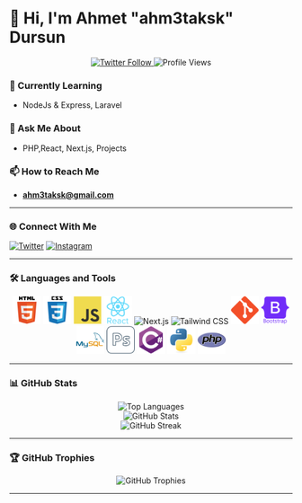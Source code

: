 # 👋 Hi, I'm Ahmet "ahm3taksk" Dursun

<p align="center">
  <a href="https://twitter.com/AhmetA1912" target="_blank">
    <img src="https://img.shields.io/twitter/follow/AhmetA1912?logo=twitter&style=for-the-badge" alt="Twitter Follow" />
  </a>
  <img src="https://komarev.com/ghpvc/?username=ahm3taksk&label=Profile%20views&color=0e75b6&style=for-the-badge" alt="Profile Views" />
</p>

### 🌱 Currently Learning
- NodeJs & Express, Laravel

### 💬 Ask Me About
- PHP,React, Next.js, Projects

### 📫 How to Reach Me
- **ahm3taksk@gmail.com**

---

### 🌐 Connect With Me
[![Twitter](https://img.shields.io/badge/Twitter-%231DA1F2.svg?style=for-the-badge&logo=Twitter&logoColor=white)](https://twitter.com/AhmetA1912)
[![Instagram](https://img.shields.io/badge/Instagram-%23E4405F.svg?style=for-the-badge&logo=Instagram&logoColor=white)](https://instagram.com/ahmeta.1912)

---

### 🛠️ Languages and Tools

<div align="center">
  <img src="https://raw.githubusercontent.com/devicons/devicon/master/icons/html5/html5-original-wordmark.svg" alt="HTML5" width="50" height="50"/>
  <img src="https://raw.githubusercontent.com/devicons/devicon/master/icons/css3/css3-original-wordmark.svg" alt="CSS3" width="50" height="50"/>
  <img src="https://raw.githubusercontent.com/devicons/devicon/master/icons/javascript/javascript-original.svg" alt="JavaScript" width="50" height="50"/>
  <img src="https://raw.githubusercontent.com/devicons/devicon/master/icons/react/react-original-wordmark.svg" alt="React" width="50" height="50"/>
  <img src="https://cdn.worldvectorlogo.com/logos/nextjs-2.svg" alt="Next.js" width="50" height="50"/>
  <img src="https://www.vectorlogo.zone/logos/tailwindcss/tailwindcss-icon.svg" alt="Tailwind CSS" width="50" height="50"/>
  <img src="https://raw.githubusercontent.com/devicons/devicon/master/icons/git/git-original.svg" alt="Git" width="50" height="50"/>
  <img src="https://raw.githubusercontent.com/devicons/devicon/master/icons/bootstrap/bootstrap-plain-wordmark.svg" alt="Bootstrap" width="50" height="50"/>
  <img src="https://raw.githubusercontent.com/devicons/devicon/master/icons/mysql/mysql-original-wordmark.svg" alt="MySQL" width="50" height="50"/>
  <img src="https://raw.githubusercontent.com/devicons/devicon/master/icons/photoshop/photoshop-line.svg" alt="Photoshop" width="50" height="50"/>
  <img src="https://raw.githubusercontent.com/devicons/devicon/master/icons/csharp/csharp-original.svg" alt="C#" width="50" height="50"/>
  <img src="https://raw.githubusercontent.com/devicons/devicon/master/icons/python/python-original.svg" alt="Python" width="50" height="50"/>
  <img src="https://raw.githubusercontent.com/devicons/devicon/master/icons/php/php-original.svg" alt="PHP" width="50" height="50"/>
</div>

---

### 📊 GitHub Stats

<div align="center">
  <img src="https://github-readme-stats.vercel.app/api/top-langs/?username=ahm3taksk&layout=compact&theme=radical" alt="Top Languages"/>
  <br>
  <img src="https://github-readme-stats.vercel.app/api?username=ahm3taksk&show_icons=true&theme=radical" alt="GitHub Stats"/>
  <br>
  <img src="https://github-readme-streak-stats.herokuapp.com/?user=ahm3taksk&theme=radical" alt="GitHub Streak"/>
</div>

---

### 🏆 GitHub Trophies
<div align="center">
  <img src="https://github-profile-trophy.vercel.app/?username=ahm3taksk&theme=radical" alt="GitHub Trophies"/>
</div>

---

